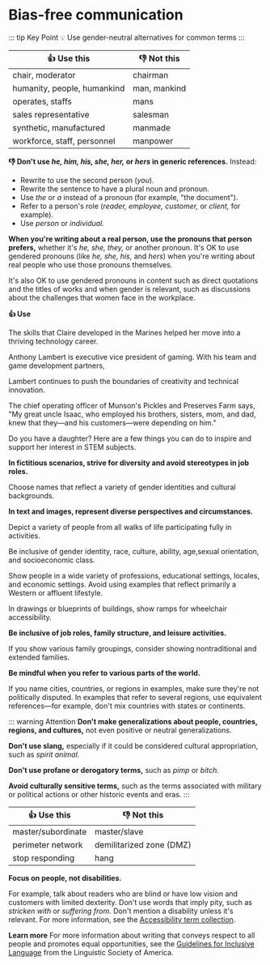 # Bias-free communication

::: tip Key Point
:bulb: Use gender-neutral alternatives for common terms
:::

| :thumbsup: Use this         | :thumbsdown: Not this   |
|-----------------------------|-------------------------|
| chair, moderator            | chairman                |
| humanity, people, humankind | man, mankind            |
| operates, staffs            |     mans                |
| sales representative        |   salesman              |
| synthetic, manufactured     |   manmade               |
| workforce, staff, personnel |   manpower              |

**:thumbsdown: Don't use *he, him, his, she, her,* or *hers* in generic references.** Instead:
- Rewrite to use the second person (*you*).
- Rewrite the sentence to have a plural noun and pronoun.
- Use *the* or *a* instead of a pronoun (for example, "the document").
- Refer to a person's role (*reader, employee, customer,* or *client,* for example).
- Use *person* or *individual.*

**When you're writing about a real person, use the pronouns that person prefers,** whether it's *he, she, they,* 
or another pronoun.
It's OK to use gendered pronouns (like *he, she, his,* and *hers*) when you're
writing about real people who use those pronouns themselves.

It's also OK to use gendered pronouns in content such as direct quotations and the titles of works and when gender
is relevant, such as discussions about the challenges that women face in the workplace.

**:thumbsup: Use**

The skills that Claire developed in the Marines helped her move into a thriving technology career.

Anthony Lambert is executive vice president of gaming. With his team and game development partners,

Lambert continues to push the boundaries of creativity and technical innovation.

The chief operating officer of Munson's Pickles and Preserves Farm says, "My great uncle Isaac, who employed
his brothers, sisters, mom, and dad, knew that they—and his customers—were depending on him."

Do you have a daughter?
Here are a few things you can do to inspire and support her interest in STEM subjects.

**In fictitious scenarios, strive for diversity and avoid stereotypes in job roles.**

Choose names that reflect a variety of gender identities and cultural backgrounds.

**In text and images, represent diverse perspectives and circumstances.**

Depict a variety of people from all walks of life participating fully in activities.

Be inclusive of gender identity, race, culture, ability, age,sexual orientation, and socioeconomic class.

Show people in a wide variety of professions, educational settings,
locales, and economic settings. Avoid using examples that reflect primarily a Western or affluent lifestyle.

In drawings or blueprints of buildings, show ramps for wheelchair accessibility.

**Be inclusive of job roles, family structure, and leisure activities.**

If you show various family groupings, consider showing nontraditional and extended families.

**Be mindful when you refer to various parts of the world.**

If you name cities, countries, or regions in examples, make sure they're not politically disputed.
In examples that refer to several regions, use equivalent references—for example, don't mix countries with states or continents.

::: warning Attention
**Don't make generalizations about people, countries, regions, and cultures,** not even positive or neutral generalizations.

**Don't use slang,** especially if it could be considered cultural appropriation, such as *spirit animal.*

**Don't use profane or derogatory terms,** such as *pimp* or *bitch.*

**Avoid culturally sensitive terms,** such as the terms associated with military or political actions or other historic events and eras.
:::

| :thumbsup: Use this | :thumbsdown: Not this    |
|---------------------|--------------------------|
| master/subordinate  | master/slave             |
| perimeter network   | demilitarized zone (DMZ) |
|  stop responding    | hang                     |


**Focus on people, not disabilities.**

For example, talk about readers who are blind or have low vision and customers with limited dexterity.
Don't use words that imply pity, such as *stricken with* or *suffering from.*
Don't mention a disability unless it's relevant.
For more information, see the [Accessibility term collection](~/a-z-word-list-term-collections/term-collections/accessibility-terms.md). 

**Learn more**
For more information about writing that conveys respect to all people and promotes equal opportunities, see the [Guidelines for Inclusive Language](http://www.linguisticsociety.org/content/guidelines-inclusive-language "Linguistic Society of America's guidelines for inclusive language") from the Linguistic Society of America.
